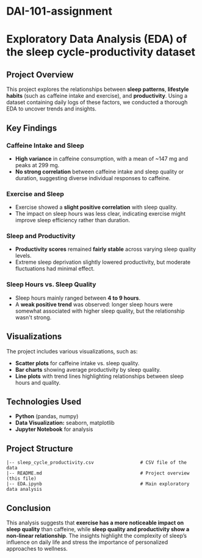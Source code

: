 # DAI-101-assignment

# Exploratory Data Analysis (EDA) of the sleep cycle-productivity dataset

## Project Overview
This project explores the relationships between **sleep patterns**, **lifestyle habits** (such as caffeine intake and exercise), and **productivity**. Using a dataset containing daily logs of these factors, we conducted a thorough EDA to uncover trends and insights.

## Key Findings

### **Caffeine Intake and Sleep**
- **High variance** in caffeine consumption, with a mean of ~147 mg and peaks at 299 mg.
- **No strong correlation** between caffeine intake and sleep quality or duration, suggesting diverse individual responses to caffeine.

### **Exercise and Sleep**
- Exercise showed a **slight positive correlation** with sleep quality.
- The impact on sleep hours was less clear, indicating exercise might improve sleep efficiency rather than duration.

### **Sleep and Productivity**
- **Productivity scores** remained **fairly stable** across varying sleep quality levels.
- Extreme sleep deprivation slightly lowered productivity, but moderate fluctuations had minimal effect.

### **Sleep Hours vs. Sleep Quality**
- Sleep hours mainly ranged between **4 to 9 hours**.
- A **weak positive trend** was observed: longer sleep hours were somewhat associated with higher sleep quality, but the relationship wasn't strong.

## Visualizations
The project includes various visualizations, such as:
- **Scatter plots** for caffeine intake vs. sleep quality.
- **Bar charts** showing average productivity by sleep quality.
- **Line plots** with trend lines highlighting relationships between sleep hours and quality.

## Technologies Used
- **Python** (pandas, numpy)
- **Data Visualization:** seaborn, matplotlib
- **Jupyter Notebook** for analysis

## Project Structure
```
|-- sleep_cycle_productivity.csv                 # CSV file of the data
|-- README.md                                    # Project overview (this file)
|-- EDA.ipynb                                    # Main exploratory data analysis
```

## Conclusion
This analysis suggests that **exercise has a more noticeable impact on sleep quality** than caffeine, while **sleep quality and productivity show a non-linear relationship**. The insights highlight the complexity of sleep’s influence on daily life and stress the importance of personalized approaches to wellness.
